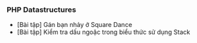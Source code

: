 ### PHP Datastructures
- [Bài tập] Gán bạn nhảy ở Square Dance
- [Bài tập] Kiểm tra dấu ngoặc trong biểu thức sử dụng Stack